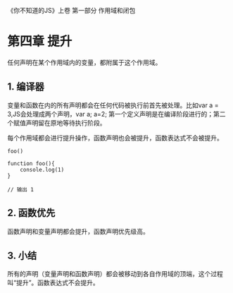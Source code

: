 《你不知道的JS》上卷 第一部分 作用域和闭包

# 第四章 提升

任何声明在某个作用域内的变量，都附属于这个作用域。

## 1. 编译器

变量和函数在内的所有声明都会在任何代码被执行前首先被处理。比如var a = 3,JS会处理成两个声明，var a; a=2; 第一个定义声明是在编译阶段进行的；第二个赋值声明留在原地等待执行阶段。

每个作用域都会进行提升操作，函数声明也会被提升，函数表达式不会被提升。

```
foo()

function foo(){
	console.log(1)
}

// 输出 1
```

## 2. 函数优先

函数声明和变量声明都会提升，函数声明优先级高。


## 3. 小结

所有的声明（变量声明和函数声明）都会被移动到各自作用域的顶端，这个过程叫“提升”。函数表达式不会提升。










